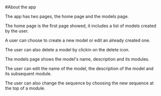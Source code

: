 #About the app

The app has two pages, the home page and the models page. 

The home page is the first page showed, it includes a list of models created by the user. 

A user can choose to create a new model or edit an already created one. 

The user can also delete a model by clickin on the delete icon. 

The models page shows the model's name, description and its modules. 

The user can edit the name of the model, the description of the model and its subsequent module. 

The user can also change the sequence by choosing the new sequence at the top of a module. 
